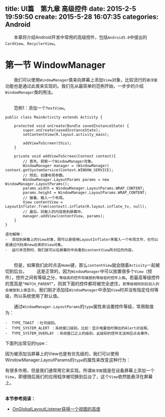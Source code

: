 title: UI篇　第九章 高级控件
date: 2015-2-5 19:59:50
create: 2015-5-28 16:07:35
categories: Android
---
　　本章将介绍Android开发中常用的高级控件，包括`Android5.0`中提出的`CardView`、`RecyclerView`。

# 第一节 WindowManager #
　　我们可以使用`WindowManager`类来向屏幕上添加`View`对象，比较流行的`悬浮窗`功能也是通过此类来实现的。我们先从最简单的范例开始，一步步的介绍`WindowManager`类的用法。

<br>　　范例1：添加一个`TextView`。
``` android
public class MainActivity extends Activity {

    protected void onCreate(Bundle savedInstanceState) {
        super.onCreate(savedInstanceState);
        setContentView(R.layout.activity_main);

        addViewToScreen(this);
    }

    private void addViewToScreen(Context context){
        // 首先，获取一个WindowManager对象。
        WindowManager manager = (WindowManager) context.getSystemService(Context.WINDOW_SERVICE);
        // 然后，创建布局参数。
        WindowManager.LayoutParams params = new WindowManager.LayoutParams();
        params.width = WindowManager.LayoutParams.WRAP_CONTENT;
        params.height = WindowManager.LayoutParams.WRAP_CONTENT;
        // 接着，载入一个布局。
        View contentView = LayoutInflater.from(context).inflate(R.layout.inflate_tv, null);
        // 最后，将载入的内容放到屏幕中。
        manager.addView(contentView, params);
    }
}
```
    语句解释：
    -  添加到屏幕上的View对象，既可以是使用LayoutInflater来载入一个布局文件，也可以是通过代码来new出来的View对象。
    -  运行本范例时，我们就可以在屏幕的中央看到contentView所对应的内容。


<br>　　但是，如果我们此时点击`Home`键，那么`contentView`就会随着`Activity`一起被切到后台。
　　这是正常的，因为`WindowManager`中可以放置很多个`View`（控件），控件之间有等级之分，`等级高的控件将被放到等级低的控件上面`。若最高等级控件的宽高是`“MATCH_PARENT”`，则其下面的控件都将被完全遮住，`若等级相同则后加入的会被放到上面显示`。我们刚才添加往`WindowManager`中添加`View`时并没有指定任何等级，所以系统使用了默认值。 

　　通过`WindowManager.LayoutParams`的`type`属性来设置控件等级，常用取值为：

	-  TYPE_TOAST ：吐司级别。
	-  TYPE_SYSTEM_ALERT ：系统窗口级别。比如：显示电量低时弹出的Alert对话框。
	-  TYPE_SYSTEM_OVERLAY ：系统窗口之上的级别，此级别的控件无法响应点击事件。




下面列出常见的type：

因为被添加当屏幕上的View也是有优先级的，我们可以使用WindowManager.LayoutParams的`type`的属性来改变这种行为：

有很多作用，但是我们通常用它来实现。所谓`悬浮窗`就是在设备屏幕上添加一个`View`，即便随后我们的应用程序被切换到后台了，这个`View`依然能悬浮在屏幕上。

<br>**本节参考阅读：**
- [OnGlobalLayoutListener获得一个视图的高度](http://www.jcodecraeer.com/a/anzhuokaifa/androidkaifa/2014/0731/1640.html)


<br><br>